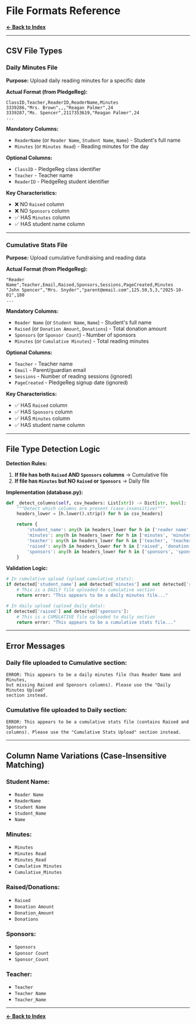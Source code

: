 # File Formats Reference

**[← Back to Index](../00-INDEX.md)**

---

## CSV File Types

### Daily Minutes File

**Purpose:** Upload daily reading minutes for a specific date

**Actual Format (from PledgeReg):**
```csv
ClassID,Teacher,ReaderID,ReaderName,Minutes
3339286,"Mrs. Brown",,,"Reagan Palmer",24
3339287,"Ms. Spencer",2117353619,"Reagan Palmer",24
...
```

**Mandatory Columns:**
- `ReaderName` (or `Reader Name`, `Student Name`, `Name`) - Student's full name
- `Minutes` (or `Minutes Read`) - Reading minutes for the day

**Optional Columns:**
- `ClassID` - PledgeReg class identifier
- `Teacher` - Teacher name
- `ReaderID` - PledgeReg student identifier

**Key Characteristics:**
- ❌ NO `Raised` column
- ❌ NO `Sponsors` column
- ✅ HAS `Minutes` column
- ✅ HAS student name column

---

### Cumulative Stats File

**Purpose:** Upload cumulative fundraising and reading data

**Actual Format (from PledgeReg):**
```csv
"Reader Name",Teacher,Email,Raised,Sponsors,Sessions,PageCreated,Minutes
"John Spencer","Mrs. Snyder","parent@email.com",125.50,5,3,"2025-10-01",180
...
```

**Mandatory Columns:**
- `Reader Name` (or `Student Name`, `Name`) - Student's full name
- `Raised` (or `Donation Amount`, `Donations`) - Total donation amount
- `Sponsors` (or `Sponsor Count`) - Number of sponsors
- `Minutes` (or `Cumulative Minutes`) - Total reading minutes

**Optional Columns:**
- `Teacher` - Teacher name
- `Email` - Parent/guardian email
- `Sessions` - Number of reading sessions (ignored)
- `PageCreated` - PledgeReg signup date (ignored)

**Key Characteristics:**
- ✅ HAS `Raised` column
- ✅ HAS `Sponsors` column
- ✅ HAS `Minutes` column
- ✅ HAS student name column

---

## File Type Detection Logic

**Detection Rules:**

1. **If file has both `Raised` AND `Sponsors` columns** → Cumulative file
2. **If file has `Minutes` but NO `Raised` or `Sponsors`** → Daily file

**Implementation (database.py):**

```python
def _detect_columns(self, csv_headers: List[str]) -> Dict[str, bool]:
    """Detect which columns are present (case-insensitive)"""
    headers_lower = [h.lower().strip() for h in csv_headers]

    return {
        'student_name': any(h in headers_lower for h in ['reader name', 'readername', 'student name', 'student_name', 'name']),
        'minutes': any(h in headers_lower for h in ['minutes', 'minutes read', 'minutes_read', 'cumulative minutes', 'cumulative_minutes']),
        'teacher': any(h in headers_lower for h in ['teacher', 'teacher name', 'teacher_name']),
        'raised': any(h in headers_lower for h in ['raised', 'donation amount', 'donation_amount', 'donations']),
        'sponsors': any(h in headers_lower for h in ['sponsors', 'sponsor count', 'sponsor_count'])
    }
```

**Validation Logic:**

```python
# In cumulative upload (upload_cumulative_stats):
if detected['student_name'] and detected['minutes'] and not detected['raised'] and not detected['sponsors']:
    # This is a DAILY file uploaded to cumulative section
    return error: "This appears to be a daily minutes file..."

# In daily upload (upload_daily_data):
if detected['raised'] and detected['sponsors']:
    # This is a CUMULATIVE file uploaded to daily section
    return error: "This appears to be a cumulative stats file..."
```

---

## Error Messages

### Daily file uploaded to Cumulative section:
```
ERROR: This appears to be a daily minutes file (has Reader Name and Minutes,
but missing Raised and Sponsors columns). Please use the "Daily Minutes Upload"
section instead.
```

### Cumulative file uploaded to Daily section:
```
ERROR: This appears to be a cumulative stats file (contains Raised and Sponsors
columns). Please use the "Cumulative Stats Upload" section instead.
```

---

## Column Name Variations (Case-Insensitive Matching)

### Student Name:
- `Reader Name`
- `ReaderName`
- `Student Name`
- `Student_Name`
- `Name`

### Minutes:
- `Minutes`
- `Minutes Read`
- `Minutes_Read`
- `Cumulative Minutes`
- `Cumulative_Minutes`

### Raised/Donations:
- `Raised`
- `Donation Amount`
- `Donation_Amount`
- `Donations`

### Sponsors:
- `Sponsors`
- `Sponsor Count`
- `Sponsor_Count`

### Teacher:
- `Teacher`
- `Teacher Name`
- `Teacher_Name`

---

**[← Back to Index](../00-INDEX.md)**
